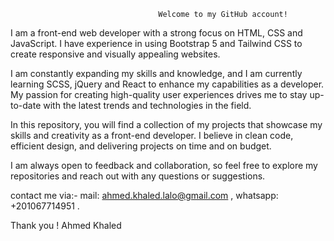                                     Welcome to my GitHub account!

I am a front-end web developer with a strong focus on HTML, CSS and JavaScript. 
I have experience in using Bootstrap 5 and Tailwind CSS to create responsive and visually appealing websites.

I am constantly expanding my skills and knowledge, and I am currently learning SCSS, jQuery and React to enhance my capabilities as a developer.
My passion for creating high-quality user experiences drives me to stay up-to-date with the latest trends and technologies in the field.

In this repository, you will find a collection of my projects that showcase my skills and creativity as a front-end developer.
I believe in clean code, efficient design, and delivering projects on time and on budget.

I am always open to feedback and collaboration, so feel free to explore my repositories and reach out with any questions or suggestions. 

contact me via:-
mail: ahmed.khaled.lalo@gmail.com ,
whatsapp: +201067714951 .

 Thank you !
 Ahmed Khaled
